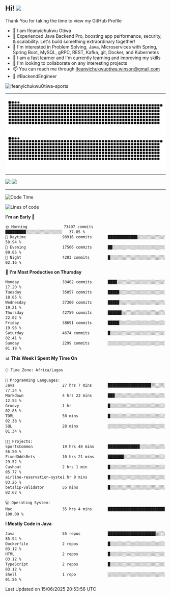 <!-- BLOG-POST-LIST:START --><!-- BLOG-POST-LIST:END -->

## Hi! <img src="https://media.giphy.com/media/hvRJCLFzcasrR4ia7z/giphy.gif" width="4%"> 

Thank You for taking the time to view my GitHub Profile

- 👋 I am Ifeanyichukwu Otiwa
- 🚀 Experienced Java Backend Pro, boosting app performance, security, & scalability. Let's build something extraordinary together!
- 👀 I'm interested in Problem Solving, Java, Microservices with Spring, Spring Boot, MySQL, gRPC, REST, Kafka, git, Docker, and Kubernetes
- 🌱 I am a fast learner and I'm currently learning and improving my skills
- 💞️ I'm looking to collaborate on any interesting projects
- 📫 You can reach me through ifeanyichukwuotiwa.winson@gmail.com
- 🚀 #BackendEngineer

<p align="left" marginTop="10px"> <img src="https://komarev.com/ghpvc/?username=ifeanyichukwuOtiwa-sports&label=Profile%20views&color=0e75b6&style=for-the-badge" alt="ifeanyichukwuOtiwa-sports" /> </p>

***

<!--🐍📈SNAKEGRAPH / 🌐WEBSITE: https://github.com/Platane/snk -->
![github contribution grid snake animation](https://raw.githubusercontent.com/ifeanyichukwuOtiwa-sports/ifeanyichukwuOtiwa-sports/output/github-contribution-grid-snake-dark.svg#gh-dark-mode-only)![github contribution grid snake animation](https://raw.githubusercontent.com/ifeanyichukwuOtiwa-sports/ifeanyichukwuOtiwa-sports/output/github-contribution-grid-snake.svg#gh-light-mode-only)

***

<p float="left">
  <img float="left" src="https://github-readme-stats.vercel.app/api?username=ifeanyichukwuOtiwa-sports&count_private=true&include_all_commits=true&theme=react&show_icons=true" />
  <img float="right" src="https://github-readme-stats.vercel.app/api/top-langs/?username=ifeanyichukwuOtiwa-sports&layout=compact&show_icons=true&theme=react" /> 
</p>

***



<!--START_SECTION:waka-->
![Code Time](http://img.shields.io/badge/Code%20Time-3%2C824%20hrs%208%20mins-blue)

![Lines of code](https://img.shields.io/badge/From%20Hello%20World%20I%27ve%20Written-52.7%20million%20lines%20of%20code-blue)

**I'm an Early 🐤** 

```text
🌞 Morning                73497 commits       █████████░░░░░░░░░░░░░░░░   37.85 % 
🌆 Daytime                98916 commits       █████████████░░░░░░░░░░░░   50.94 % 
🌃 Evening                17566 commits       ██░░░░░░░░░░░░░░░░░░░░░░░   09.05 % 
🌙 Night                  4203 commits        █░░░░░░░░░░░░░░░░░░░░░░░░   02.16 % 
```
📅 **I'm Most Productive on Thursday** 

```text
Monday                   33402 commits       ████░░░░░░░░░░░░░░░░░░░░░   17.20 % 
Tuesday                  35057 commits       █████░░░░░░░░░░░░░░░░░░░░   18.05 % 
Wednesday                37300 commits       █████░░░░░░░░░░░░░░░░░░░░   19.21 % 
Thursday                 42759 commits       ██████░░░░░░░░░░░░░░░░░░░   22.02 % 
Friday                   38691 commits       █████░░░░░░░░░░░░░░░░░░░░   19.93 % 
Saturday                 4674 commits        █░░░░░░░░░░░░░░░░░░░░░░░░   02.41 % 
Sunday                   2299 commits        ░░░░░░░░░░░░░░░░░░░░░░░░░   01.18 % 
```


📊 **This Week I Spent My Time On** 

```text
🕑︎ Time Zone: Africa/Lagos

💬 Programming Languages: 
Java                     27 hrs 7 mins       ███████████████████░░░░░░   77.34 % 
Markdown                 4 hrs 23 mins       ███░░░░░░░░░░░░░░░░░░░░░░   12.54 % 
Groovy                   1 hr                █░░░░░░░░░░░░░░░░░░░░░░░░   02.85 % 
TOML                     50 mins             █░░░░░░░░░░░░░░░░░░░░░░░░   02.38 % 
SQL                      28 mins             ░░░░░░░░░░░░░░░░░░░░░░░░░   01.34 % 

🐱‍💻 Projects: 
SportsCommon             19 hrs 48 mins      ██████████████░░░░░░░░░░░   56.50 % 
FixedOddsBets            10 hrs 21 mins      ███████░░░░░░░░░░░░░░░░░░   29.52 % 
Cashout                  2 hrs 1 min         █░░░░░░░░░░░░░░░░░░░░░░░░   05.77 % 
airline-reservation-syste1 hr 8 mins         █░░░░░░░░░░░░░░░░░░░░░░░░   03.26 % 
betslip-validator        55 mins             █░░░░░░░░░░░░░░░░░░░░░░░░   02.62 % 

💻 Operating System: 
Mac                      35 hrs 4 mins       █████████████████████████   100.00 % 
```

**I Mostly Code in Java** 

```text
Java                     55 repos            █████████████████████░░░░   85.94 % 
Dockerfile               2 repos             █░░░░░░░░░░░░░░░░░░░░░░░░   03.12 % 
HTML                     2 repos             █░░░░░░░░░░░░░░░░░░░░░░░░   03.12 % 
TypeScript               2 repos             █░░░░░░░░░░░░░░░░░░░░░░░░   03.12 % 
Shell                    1 repo              ░░░░░░░░░░░░░░░░░░░░░░░░░   01.56 % 
```




 Last Updated on 15/06/2025 20:53:56 UTC
<!--END_SECTION:waka-->

<!--
<p align="center">
![trophy](https://github-profile-trophy.vercel.app/?username=ifeanyichukwuOtiwa-sports&theme=onedark) (https://github.com/ryo-ma/github-profile-trophy)
</p>
-->

<!---
ifeanyi-otiwa/ifeanyi-otiwa is a ✨ special ✨ repository because its `README.md` (this file) appears on your GitHub profile.
You can click the Preview link to take a look at your changes.
--->
